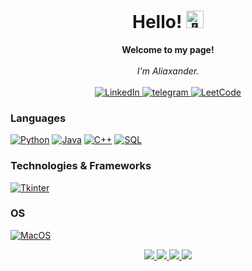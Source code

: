 <h1 align="center">Hello! <img src="https://avatars.githubusercontent.com/u/83663932?v=4" width="28px" alt="👋"></h1>

<p align="center">
    <b>Welcome to my page!</b><br><br>
    <i>
        I'm Aliaxander.<br>
    </i><br>
    <a href="https://www.linkedin.com/in/%D0%B0%D0%BB%D0%B5%D0%BA%D1%81%D0%B0%D0%BD%D0%B4%D1%80-%D1%81%D0%B0%D1%85%D0%B0%D1%86%D0%BA%D0%B8%D0%B9-2a505a271/">
        <img src="https://img.shields.io/badge/LinkedIn-blue?style=flat-square&logo=linkedin" alt="LinkedIn">
    </a>
    <a href="https://t.me/sanyajo">
        <img src="https://img.shields.io/badge/Email-blue?style=flat-square&logo=gmail&logoColor=white" alt="telegram">
    </a>
    <a href="https://leetcode.com/Sanyajo/">
        <img src="https://img.shields.io/badge/LeetCode-blue?style=flat-square&logo=LeetCode" alt="LeetCode">
    </a>
</p>

### Languages
[![Python](https://img.shields.io/badge/python-black?style=for-the-badge&logo=python)](https://github.com/Sanyajo)
[![Java](https://img.shields.io/badge/java-black?style=for-the-badge&logo=openjdk)](https://github.com/Sanyajo)
[![C++](https://img.shields.io/badge/c++-black?style=for-the-badge&logo=cplusplus)](https://github.com/Sanyajo)
[![SQL](https://img.shields.io/badge/sql-black?style=for-the-badge&logo=mysql)](https://github.com/Sanyajo)

### Technologies & Frameworks
[![Tkinter](https://img.shields.io/badge/docker-black?style=for-the-badge&logo=tkinter)](https://github.com/Sanyajo)

### OS
[![MacOS](https://img.shields.io/badge/linux-black?style=for-the-badge&logo=MacOs)](https://github.com/Sanyajo)

<p align="center">
  <a href="https://github.com/Sanyajo">
    <img src="https://github-profile-summary-cards.vercel.app/api/cards/profile-details?username=sanyajo&theme=transparent" />
  </a>
  <a href="https://github.com/Sanyajo">
    <img src="https://github-readme-streak-stats.herokuapp.com/?user=sanyajo&hide_border=true&card_width=338&theme=transparent" />
  </a>
  <a href="https://github.com/Sanyajo">
    <img src="http://github-profile-summary-cards.vercel.app/api/cards/stats?username=sanyajo&theme=transparent" />
  </a>
  <a href="https://github.com/Sanyajo">
    <img src="https://github-readme-stats.vercel.app/api/top-langs/?username=sanyajo&langs_count=10&exclude_repo=&hide=jupyter%20notebook,vim%20script,cmake,makefile,batchfile,emacs%20lisp,css,html&layout=default&card_width=699&hide_border=true&theme=transparent" />
  </a>
</p>
